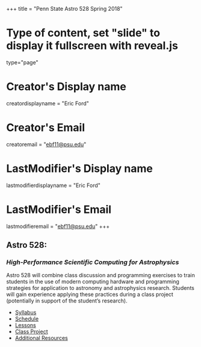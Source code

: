 +++
title = "Penn State Astro 528 Spring 2018"
# Type of content, set "slide" to display it fullscreen with reveal.js
type="page"

# Creator's Display name
creatordisplayname = "Eric Ford"
# Creator's Email
creatoremail = "ebf11@psu.edu"
# LastModifier's Display name
lastmodifierdisplayname = "Eric Ford"
# LastModifier's Email
lastmodifieremail = "ebf11@psu.edu"
+++

## Astro 528: 
### _High-Performance Scientific Computing for Astrophysics_ 
Astro 528 will combine class discussion and programming exercises to train students in the use of modern computing hardware and programming strategies for application to astronomy and astrophysics research.  Students will gain experience applying these practices during a class project (potentially in support of the student’s research).  

- [Syllabus](/syllabus)
- [Schedule](/syllabus/schedule)
- [Lessons](/lessons)
- [Class Project](/project)
- [Additional Resources](/resources)
